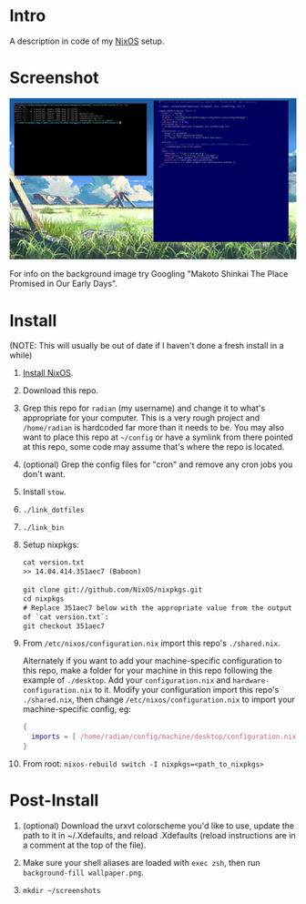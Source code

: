 # Intro

A description in code of my [NixOS](http://nixos.org/) setup.

# Screenshot

![screenshot](https://raw.githubusercontent.com/seagreen/ianix/master/screenshot.png)

For info on the background image try Googling "Makoto Shinkai The Place Promised in Our Early Days".

# Install

(NOTE: This will usually be out of date if I haven't done a fresh install in a while)

1. [Install NixOS](http://nixos.org/nixos/manual/#sec-installation).

2. Download this repo.

3. Grep this repo for `radian` (my username) and change it to what's appropriate for your computer. This is a very rough project and `/home/radian` is hardcoded far more than it needs to be. You may also want to place this repo at `~/config` or have a symlink from there pointed at this repo, some code may assume that's where the repo is located.

4. (optional) Grep the config files for "cron" and remove any cron jobs you don't want.

5. Install `stow`.

6. `./link_dotfiles`

7. `./link_bin`

8. Setup nixpkgs:

    ```
    cat version.txt
    >> 14.04.414.351aec7 (Baboon)

    git clone git://github.com/NixOS/nixpkgs.git
    cd nixpkgs
    # Replace 351aec7 below with the appropriate value from the output of `cat version.txt`:
    git checkout 351aec7
    ```

9. From `/etc/nixos/configuration.nix` import this repo's `./shared.nix`.

    Alternately if you want to add your machine-specific configuration to this repo, make a folder for your machine in this repo following the example of `./desktop`. Add your `configuration.nix` and `hardware-configuration.nix` to it. Modify your configuration import this repo's `./shared.nix`, then change `/etc/nixos/configuration.nix` to import your machine-specific config, eg:
    ```nix
    {
      imports = [ /home/radian/config/machine/desktop/configuration.nix ];
    }
    ```

10. From root: `nixos-rebuild switch -I nixpkgs=<path_to_nixpkgs>`

# Post-Install

1. (optional) Download the urxvt colorscheme you'd like to use, update the path to it in ~/.Xdefaults, and reload .Xdefaults (reload instructions are in a comment at the top of the file).

2. Make sure your shell aliases are loaded with `exec zsh`, then run `background-fill wallpaper.png`.

3. `mkdir ~/screenshots`
